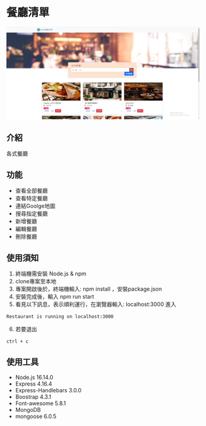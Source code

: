 # 餐廳清單

![Index page about Restaurant List](./public/image/restaurant.png)

## 介紹

各式餐廳

## 功能
- 查看全部餐廳
- 查看特定餐廳
- 連結Goolge地圖
- 搜尋指定餐廳
- 新增餐廳
- 編輯餐廳
- 刪除餐廳

## 使用須知

1. 終端機需安裝 Node.js & npm 
2. clone專案至本地
3. 專案開啟後於，終端機輸入: npm install ，安裝package.json
4. 安裝完成後，輸入 npm run start
5. 看見以下訊息，表示順利運行，在瀏覽器輸入: localhost:3000 進入 


```bash
Restaurant is running on localhost:3000 
```

6. 若要退出
```bash
ctrl + c 
```

## 使用工具
- Node.js 16.14.0
- Express 4.16.4
- Express-Handlebars 3.0.0
- Boostrap 4.3.1
- Font-awesome 5.8.1
- MongoDB 
- mongoose 6.0.5